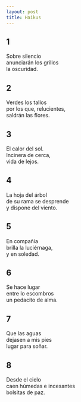 ```yaml
---
layout: post
title: Haikus
---
```


## 1
Sobre silencio\
anunciarán los grillos\
la oscuridad.

## 2
Verdes los tallos\
por los que, relucientes,\
saldrán las flores.

## 3
El calor del sol.\
Incinera de cerca,\
vida de lejos.

## 4
La hoja del árbol\
de su rama se desprende\
y dispone del viento.

## 5
En compañía\
brilla la luciérnaga,\
y en soledad.

## 6
Se hace lugar\
entre lo escombros\
un pedacito de alma.

## 7
Que las aguas\
dejasen a mis pies\
lugar para soñar.

## 8
Desde el cielo\
caen húmedas e incesantes\
bolsitas de paz.
